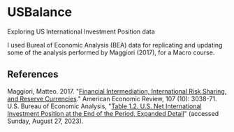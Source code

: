 # USBalance
Exploring US International Investment Position data

I used Bureal of Economic Analysis (BEA) data for replicating and updating some 
of the analysis performed by Maggiori (2017), for a Macro course.

## References
Maggiori, Matteo. 2017. "[Financial Intermediation, International Risk Sharing, and Reserve Currencies](https://www.aeaweb.org/articles?id=10.1257/aer.20130479)." American Economic Review, 107 (10): 3038-71.
U.S. Bureau of Economic Analysis, "[Table 1.2. U.S. Net International Investment Position at the End of the Period, Expanded Detail](https://apps.bea.gov/iTable/?reqid=62&step=5&isuri=1&product=5#eyJhcHBpZCI6NjIsInN0ZXBzIjpbMSw1LDZdLCJkYXRhIjpbWyJwcm9kdWN0IiwiNSJdLFsiVGFibGVMaXN0IiwiMTQ0Il1dfQ==)" (accessed Sunday, August 27, 2023).